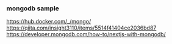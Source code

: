 ### mongodb sample

https://hub.docker.com/_/mongo/
https://qiita.com/insight3110/items/5514f41404ce2036bd87
https://developer.mongodb.com/how-to/nextjs-with-mongodb/
